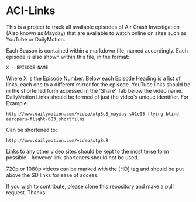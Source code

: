 # ACI-Links
This is a project to track all available episodes of Air Crash Investigation (Also known as Mayday) that are available to watch online on sites such as YouTube or DailyMotion.

Each Season is contained within a markdown file, named accordingly. Each episode is also shown within this file, in the format:

    X - EPISODE NAME

Where X is the Episode Number.
Below each Episode Heading is a list of links, each one to a different mirror for the episode. YouTube links should be in the shortened form accessed in the 'Share' Tab below the video name. DailyMotion Links should be formed of just the video's unique identifier. For Example:

    http://www.dailymotion.com/video/xtg8u8_mayday-s01e05-flying-blind-aeroperu-flight-603_shortfilms

Can be shortened to:

    http://www.dailymotion.com/video/xtg8u8

Links to any other video sites should be kept to the most terse form possible - however link shorteners should not be used.

720p or 1080p videos can be marked with the [HD] tag and should be put above the SD links for ease of access.

If you wish to contribute, please clone this repository and make a pull request. Thanks!
